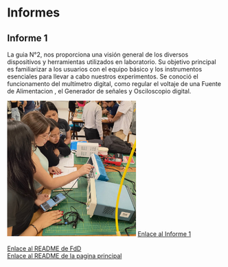 <h1>Informes</h1>
<h2>Informe 1</h2>
<p>La guia N°2, nos proporciona una visión general de los diversos dispositivos y herramientas utilizados en laboratorio. Su objetivo principal es familiarizar a los usuarios con el equipo básico y los instrumentos esenciales para llevar a cabo nuestros experimentos. Se conoció el funcionamento del multímetro digital,  como regular el voltaje de una Fuente de Alimentacion , el Generador de señales y Osciloscopio digital.</p>
<img src="../../Imagenes/I_Informes/Inf_1.jpg" width=300px alt="imagen_inf_1">
<a href="Informe_1.md">Enlace al Informe 1</a>
<br>
<br>
<a href="../README.md">Enlace al README  de FdD </a>
<br>
<a href="../../README.md">Enlace al README  de la pagina principal</a>
